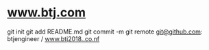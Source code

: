 # www.btj.com
git init 
git add README.md 
git commit -m
git remote git@github.com: btjengineer / www.btj2018..co.nf
